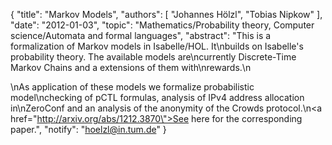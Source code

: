 {
    "title": "Markov Models",
    "authors": [
        "Johannes Hölzl",
        "Tobias Nipkow"
    ],
    "date": "2012-01-03",
    "topic": "Mathematics/Probability theory, Computer science/Automata and formal languages",
    "abstract": "This is a formalization of Markov models in Isabelle/HOL. It\nbuilds on Isabelle's probability theory. The available models are\ncurrently Discrete-Time Markov Chains and a extensions of them with\nrewards.\n<p>\nAs application of these models we formalize probabilistic model\nchecking of pCTL formulas, analysis of IPv4 address allocation in\nZeroConf and an analysis of the anonymity of the Crowds protocol.\n<a href=\"http://arxiv.org/abs/1212.3870\">See here for the corresponding paper.</a>",
    "notify": "hoelzl@in.tum.de"
}